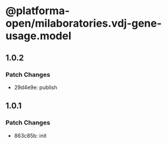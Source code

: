 # @platforma-open/milaboratories.vdj-gene-usage.model

## 1.0.2

### Patch Changes

- 29d4e9e: publish

## 1.0.1

### Patch Changes

- 863c85b: init
